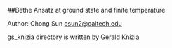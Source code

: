 ##Bethe Ansatz at ground state and finite temperature

Author: Chong Sun <csun2@caltech.edu>

gs_knizia directory is written by Gerald Knizia
